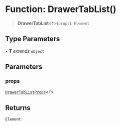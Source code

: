 # Function: DrawerTabList()

> **DrawerTabList**\<`T`\>(`props`): `Element`

## Type Parameters

• **T** *extends* `object`

## Parameters

### props

[`DrawerTabListProps`](../type-aliases/DrawerTabListProps.md)\<`T`\>

## Returns

`Element`
